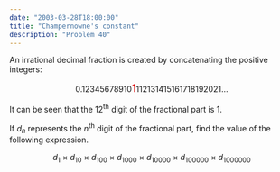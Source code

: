 ```yaml
---
date: "2003-03-28T18:00:00"
title: "Champernowne's constant"
description: "Problem 40"
---
```


<p>An irrational decimal fraction is created by concatenating the positive integers:</p>
<p style="text-align:center;">0.12345678910<span style="color:#dd0000;font-size:14pt;">1</span>112131415161718192021...</p>
<p>It can be seen that the 12<sup>th</sup> digit of the fractional part is 1.</p>
<p>If <i>d</i><sub><i>n</i></sub> represents the <i>n</i><sup>th</sup> digit of the fractional part, find the value of the following expression.</p>
<p style="text-align:center;"><i>d</i><sub>1</sub> × <i>d</i><sub>10</sub> × <i>d</i><sub>100</sub> × <i>d</i><sub>1000</sub> × <i>d</i><sub>10000</sub> × <i>d</i><sub>100000</sub> × <i>d</i><sub>1000000</sub></p>

